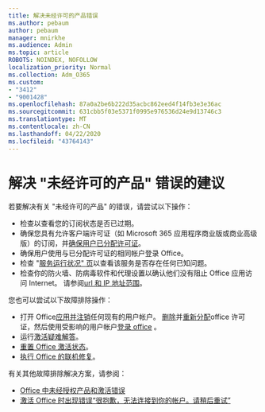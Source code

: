 ```yaml
---
title: 解决未经许可的产品错误
ms.author: pebaum
author: pebaum
manager: mnirkhe
ms.audience: Admin
ms.topic: article
ROBOTS: NOINDEX, NOFOLLOW
localization_priority: Normal
ms.collection: Adm_O365
ms.custom:
- "3412"
- "9001428"
ms.openlocfilehash: 87a0a2be6b222d35acbc862eed4f14fb3e3e36ac
ms.sourcegitcommit: 631cbb5f03e5371f0995e976536d24e9d13746c3
ms.translationtype: MT
ms.contentlocale: zh-CN
ms.lasthandoff: 04/22/2020
ms.locfileid: "43764143"
---
```

# <a name="suggestions-for-solving-unlicensed-product-errors"></a>解决 "未经许可的产品" 错误的建议

若要解决有关 "未经许可的产品" 的错误，请尝试以下操作：

- 检查以查看您的订阅状态是否已过期。
- 确保您具有允许客户端许可证（如 Microsoft 365 应用程序商业版或商业高级版）的订阅，并[确保用户已分配许可证](https://docs.microsoft.com/office365/admin/subscriptions-and-billing/assign-licenses-to-users)。 
- 确保用户使用与已分配许可证的相同帐户登录 Office。
- 检查 "[服务运行状况" 页](https://docs.microsoft.com/office365/enterprise/view-service-health)以查看该服务是否存在任何已知问题。
- 检查你的防火墙、防病毒软件和代理设置以确认他们没有阻止 Office 应用访问 Internet。 请参阅[url 和 IP 地址范围](https://docs.microsoft.com/office365/enterprise/urls-and-ip-address-ranges)。

您也可以尝试以下故障排除操作： 

- 打开 Office[应用并注销](https://support.office.com/article/5a20dc11-47e9-4b6f-945d-478cb6d92071)任何现有的用户帐户。 [删除](https://docs.microsoft.com/office365/admin/manage/remove-licenses-from-users)并[重新分配](https://docs.microsoft.com/office365/admin/manage/assign-licenses-to-users)office 许可证，然后使用受影响的用户帐户[登录 office](https://support.office.com/article/628ea040-f265-49de-b986-be09c3ebf8a9) 。
- 运行[激活疑难解答](https://aka.ms/SARA-OfficeActivation-Alchemy)。
- [重置 Office 激活状态](https://docs.microsoft.com/office365/troubleshoot/activation/reset-office-365-proplus-activation-state)。 
- [执行 Office 的联机修复](https://support.office.com/Article/7821d4b6-7c1d-4205-aa0e-a6b40c5bb88b)。

有关其他故障排除解决方案，请参阅： 

- [Office 中未经授权产品和激活错误](https://support.office.com/Article/0d23d3c0-c19c-4b2f-9845-5344fedc4380)
- [激活 Office 时出现错误“很抱歉，无法连接到你的帐户。请稍后重试”](https://docs.microsoft.com/office/troubleshoot/activation-installation/issue-when-activate-office-from-office-365)